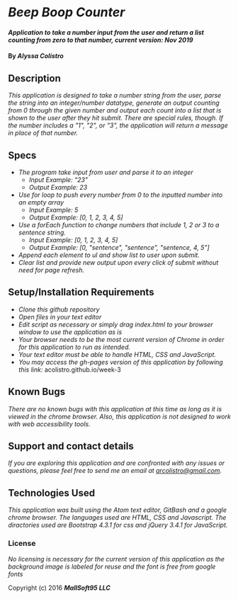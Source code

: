 # _Beep Boop Counter_

#### _Application to take a number input from the user and return a list counting from zero to that number, current version: Nov 2019_

#### By _**Alyssa Colistro**_

## Description

_This application is designed to take a number string from the user, parse the string into an integer/number datatype, generate an output counting from 0 through the given number and output each count into a list that is shown to the user after they hit submit. There are special rules, though. If the number includes a "1", "2", or "3", the application will return a message in place of that number._

## Specs

* _The program take input from user and parse it to an integer_
  - _Input Example: "23"_
  - _Output Example: 23_
* _Use for loop to push every number from 0 to the inputted number into an empty array_
  - _Input Example: 5_
  - _Output Example: [0, 1, 2, 3, 4, 5]_
* _Use a forEach function to change numbers that include 1, 2 or 3 to a sentence string._
  - _Input Example: [0, 1, 2, 3, 4, 5]_
  - _Output Example: [0, "sentence", "sentence", "sentence, 4, 5"]_
* _Append each element to ul and show list to user upon submit._
* _Clear list and provide new output upon every click of submit without need for page refresh._


## Setup/Installation Requirements

* _Clone this github repository_
* _Open files in your text editor_
* _Edit script as necessary or simply drag index.html to your browser window to use the application as is_
* _Your browser needs to be the most current version of Chrome in order for this application to run as intended._
* _Your text editor must be able to handle HTML, CSS and JavaScript._
* _You may access the gh-pages version of this application by following this link:_ acolistro.github.io/week-3

## Known Bugs

_There are no known bugs with this application at this time as long as it is viewed in the chrome browser. Also, this application is not designed to work with web accessibility tools._

## Support and contact details

_If you are exploring this application and are confronted with any issues or questions, please feel free to send me an email at arcolistro@gmail.com._


## Technologies Used

_This application was built using the Atom text editor, GitBash and a google chrome browser. The languages used are HTML, CSS and Javascript. The diractories used are Bootstrap 4.3.1 for css and jQuery 3.4.1 for JavaScript._

### License

*No licensing is necessary for the current version of this application as the background image is labeled for reuse and the font is free from google fonts*

Copyright (c) 2016 **_MallSoft95 LLC_**
